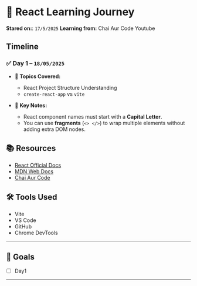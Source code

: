 # 📘 React Learning Journey


**Stared on:**: `17/5/2025`
**Learning from:** Chai Aur Code Youtube

## Timeline

### ✅ Day 1 – `18/05/2025`
- 📌 **Topics Covered:**
  - React Project Structure Understanding
  - `create-react-app` vs `vite`

- 🧠 **Key Notes:**
  - React component names must start with a **Capital Letter**.
  - You can use **fragments** (`<> </>`) to wrap multiple elements without adding extra DOM nodes.





## 📚 Resources

- [React Official Docs](https://react.dev)
- [MDN Web Docs](https://developer.mozilla.org)
- [Chai Aur Code](https://www.youtube.com/@ChaiAurCode)


## 🛠️ Tools Used

- Vite 
- VS Code
- GitHub
- Chrome DevTools

---


## 🎯 Goals

- [ ] Day1

---